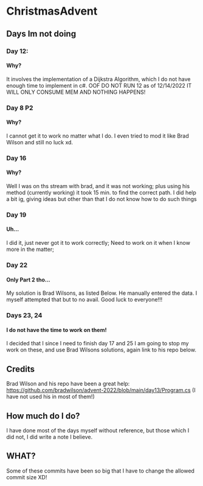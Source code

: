 # ChristmasAdvent
## Days Im not doing
### Day 12: 
#### Why?
It involves the implementation of a Dijkstra Algorithm, which I do not have enough time to implement in c#.
OOF DO NOT RUN 12 as of 12/14/2022 IT WILL ONLY CONSUME MEM AND NOTHING HAPPENS!
### Day 8 P2
#### Why?
I cannot get it to work no matter what I do. I even tried to mod it like Brad Wilson and still no luck xd.
### Day 16
#### Why?
Well I was on ths stream with brad, and it was not working; plus using his method (currently working) it took 15 min. to find the correct path.
I did help a bit ig, giving ideas but other than that I do not know how to do such things
### Day 19
#### Uh...
I did it, just never got it to work correctly; Need to work on it when I know more in the matter;
### Day 22
#### Only Part 2 tho...
My solution is Brad Wilsons, as listed Below. He manually entered the data. I myself attempted that but to no avail. Good luck to everyone!!!
### Days 23, 24
#### I do not have the time to work on them!
I decided that I since I need to finish day 17 and 25 I am going to stop my work on these, and use Brad Wilsons solutions, again link to his repo below. 

## Credits
Brad Wilson and his repo have been a great help: https://github.com/bradwilson/advent-2022/blob/main/day13/Program.cs (I have not used his in most of them!)

## How much do I do?
I have done most of the days myself without reference, but those which I did not, I did write a note I believe.
## WHAT?
Some of these commits have been so big that I have to change the allowed commit size XD!
